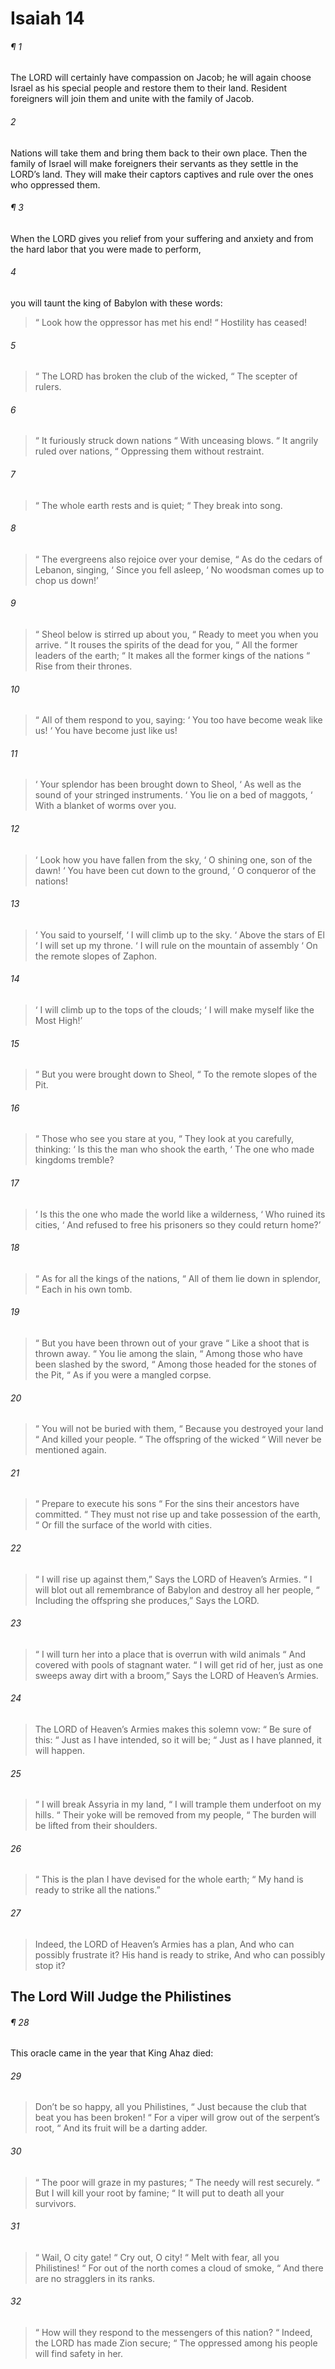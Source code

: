 # Isaiah 14
###### ¶ 1
The LORD will certainly have compassion on Jacob; he will again choose Israel as his special people and restore them to their land. Resident foreigners will join them and unite with the family of Jacob.
###### 2
Nations will take them and bring them back to their own place. Then the family of Israel will make foreigners their servants as they settle in the LORD’s land. They will make their captors captives and rule over the ones who oppressed them.
###### ¶ 3
When the LORD gives you relief from your suffering and anxiety and from the hard labor that you were made to perform,
###### 4
you will taunt the king of Babylon with these words:
>  “ Look how the oppressor has met his end!
>  “ Hostility has ceased!
###### 5
>  “ The LORD has broken the club of the wicked,
>  “ The scepter of rulers.
###### 6
>  “ It furiously struck down nations
>  “ With unceasing blows.
>  “ It angrily ruled over nations,
>  “ Oppressing them without restraint.
###### 7
>  “ The whole earth rests and is quiet;
>  “ They break into song.
###### 8
>  “ The evergreens also rejoice over your demise,
>  “ As do the cedars of Lebanon, singing,
>  ‘ Since you fell asleep,
>  ‘ No woodsman comes up to chop us down!’
###### 9
>  “ Sheol below is stirred up about you,
>  “ Ready to meet you when you arrive.
>  “ It rouses the spirits of the dead for you,
>  “ All the former leaders of the earth;
>  “ It makes all the former kings of the nations
>  “ Rise from their thrones.
###### 10
>  “ All of them respond to you, saying:
>  ‘ You too have become weak like us!
>  ‘ You have become just like us!
###### 11
>  ‘ Your splendor has been brought down to Sheol,
>  ‘ As well as the sound of your stringed instruments.
>  ‘ You lie on a bed of maggots,
>  ‘ With a blanket of worms over you.
###### 12
>  ‘ Look how you have fallen from the sky,
>  ‘ O shining one, son of the dawn!
>  ‘ You have been cut down to the ground,
>  ‘ O conqueror of the nations!
###### 13
>  ‘ You said to yourself,
>  ‘ I will climb up to the sky.
>  ‘ Above the stars of El
>  ‘ I will set up my throne.
>  ‘ I will rule on the mountain of assembly
>  ‘ On the remote slopes of Zaphon.
###### 14
>  ‘ I will climb up to the tops of the clouds;
>  ‘ I will make myself like the Most High!’
###### 15
>  “ But you were brought down to Sheol,
>  “ To the remote slopes of the Pit.
###### 16
>  “ Those who see you stare at you,
>  “ They look at you carefully, thinking:
>  ‘ Is this the man who shook the earth,
>  ‘ The one who made kingdoms tremble?
###### 17
>  ‘ Is this the one who made the world like a wilderness,
>  ‘ Who ruined its cities,
>  ‘ And refused to free his prisoners so they could return home?’
###### 18
>  “ As for all the kings of the nations,
>  “ All of them lie down in splendor,
>  “ Each in his own tomb.
###### 19
>  “ But you have been thrown out of your grave
>  “ Like a shoot that is thrown away.
>  “ You lie among the slain,
>  “ Among those who have been slashed by the sword,
>  “ Among those headed for the stones of the Pit,
>  “ As if you were a mangled corpse.
###### 20
>  “ You will not be buried with them,
>  “ Because you destroyed your land
>  “ And killed your people.
>  “ The offspring of the wicked
>  “ Will never be mentioned again.
###### 21
>  “ Prepare to execute his sons
>  “ For the sins their ancestors have committed.
>  “ They must not rise up and take possession of the earth,
>  “ Or fill the surface of the world with cities.
###### 22
>  “ I will rise up against them,”
> Says the LORD of Heaven’s Armies.
>  “ I will blot out all remembrance of Babylon and destroy all her people,
>  “ Including the offspring she produces,”
> Says the LORD.
###### 23
>  “ I will turn her into a place that is overrun with wild animals
>  “ And covered with pools of stagnant water.
>  “ I will get rid of her, just as one sweeps away dirt with a broom,”
> Says the LORD of Heaven’s Armies.
###### 24
> The LORD of Heaven’s Armies makes this solemn vow:
>  “ Be sure of this:
>  “ Just as I have intended, so it will be;
>  “ Just as I have planned, it will happen.
###### 25
>  “ I will break Assyria in my land,
>  “ I will trample them underfoot on my hills.
>  “ Their yoke will be removed from my people,
>  “ The burden will be lifted from their shoulders.
###### 26
>  “ This is the plan I have devised for the whole earth;
>  “ My hand is ready to strike all the nations.”
###### 27
> Indeed, the LORD of Heaven’s Armies has a plan,
> And who can possibly frustrate it?
> His hand is ready to strike,
> And who can possibly stop it?
## The Lord Will Judge the Philistines
###### ¶ 28
This oracle came in the year that King Ahaz died:
###### 29
> Don’t be so happy, all you Philistines,
>  “ Just because the club that beat you has been broken!
>  “ For a viper will grow out of the serpent’s root,
>  “ And its fruit will be a darting adder.
###### 30
>  “ The poor will graze in my pastures;
>  “ The needy will rest securely.
>  “ But I will kill your root by famine;
>  “ It will put to death all your survivors.
###### 31
>  “ Wail, O city gate!
>  “ Cry out, O city!
>  “ Melt with fear, all you Philistines!
>  “ For out of the north comes a cloud of smoke,
>  “ And there are no stragglers in its ranks.
###### 32
>  “ How will they respond to the messengers of this nation?
>  “ Indeed, the LORD has made Zion secure;
>  “ The oppressed among his people will find safety in her.
